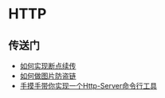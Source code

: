 # HTTP

## 传送门

- [如何实现断点续传](./206.md)
- [如何做图片防盗链](./refer.md)
- [手摸手带你实现一个Http-Server命令行工具](./http-server.md)


